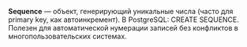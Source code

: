 
**Sequence** — объект, генерирующий уникальные числа (часто для primary key, как автоинкремент). 
В PostgreSQL: CREATE SEQUENCE. Полезен для автоматической нумерации записей без конфликтов в многопользовательских системах.